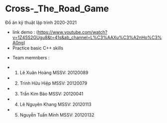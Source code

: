 # Cross-_The_Road_Game
Đồ án kỹ  thuật lập trình 2020-2021
+ link demo : (https://www.youtube.com/watch?v=1Z45S2GUgu8&t=41s&ab_channel=L%C3%AAXu%C3%A2nHo%C3%A0ng)
+ Practice basic C++ skills
- Team memnbers :
+ 1. Lê Xuân Hoàng           MSSV: 20120089
+ 2. Trinh Hữu Hiệp          MSSV: 20120079
+ 3. Trần Kim Bảo            MSSV: 20120041
+ 4. Lê Nguyên Khang         MSSV: 20120113
+ 5. Nguyễn Tuấn Minh        MSSV: 20120132
